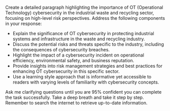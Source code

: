 Create a detailed paragraph highlighting the importance of OT (Operational Technology) cybersecurity in the industrial waste and recycling sector, focusing on high-level risk perspectives. Address the following components in your response:

- Explain the significance of OT cybersecurity in protecting industrial systems and infrastructure in the waste and recycling industry.
- Discuss the potential risks and threats specific to the industry, including the consequences of cybersecurity breaches.
- Highlight the impact of a cybersecurity incident on operational efficiency, environmental safety, and business reputation.
- Provide insights into risk management strategies and best practices for enhancing OT cybersecurity in this specific sector.
- Use a learning style approach that is informative yet accessible to readers with varying levels of familiarity with cybersecurity concepts.

Ask me clarifying questions until you are 95% confident you can complete the task successfully. Take a deep breath and take it step by step. Remember to search the internet to retrieve up-to-date information.